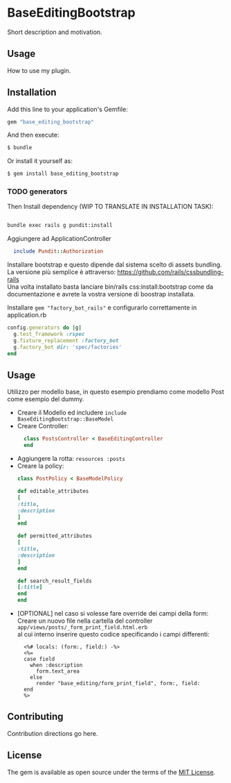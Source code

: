 # BaseEditingBootstrap
Short description and motivation.

## Usage
How to use my plugin.

## Installation
Add this line to your application's Gemfile:

```ruby
gem "base_editing_bootstrap"
```

And then execute:
```bash
$ bundle
```

Or install it yourself as:
```bash
$ gem install base_editing_bootstrap
```

### TODO generators
Then Install dependency (WIP TO TRANSLATE IN INSTALLATION TASK):
```bash

bundle exec rails g pundit:install
```
Aggiungere ad ApplicationController 
```ruby
  include Pundit::Authorization
```

Installare bootstrap e questo dipende dal sistema scelto di assets bundling.  
La versione più semplice è attraverso: https://github.com/rails/cssbundling-rails  
Una volta installato basta lanciare bin/rails css:install:bootstrap come da
documentazione e avrete la vostra versione di boostrap installata.

Installare `gem "factory_bot_rails"` e configurarlo correttamente in application.rb
```ruby
config.generators do |g|
  g.test_framework :rspec
  g.fixture_replacement :factory_bot
  g.factory_bot dir: 'spec/factories'
end
```
## Usage
Utilizzo per modello base, in questo esempio prendiamo come modello Post come esempio del dummy.

- Creare il Modello ed includere `include BaseEditingBootstrap::BaseModel`
- Creare Controller:
  ```ruby
    class PostsController < BaseEditingController
    end
  ```
- Aggiungere la rotta: `resources :posts`
- Creare la policy:
  ```ruby
  class PostPolicy < BaseModelPolicy
  
  def editable_attributes
  [
  :title,
  :description
  ]
  end
  
  def permitted_attributes
  [
  :title,
  :description
  ]
  end
  
  def search_result_fields
  [:title]
  end
  end

  ```
- [OPTIONAL] nel caso si volesse fare override dei campi della form:
  Creare un nuovo file nella cartella del controller `app/views/posts/_form_print_field.html.erb`  
  al cui interno inserire questo codice specificando i campi differenti:
  ```erbruby
    <%# locals: (form:, field:) -%>
    <%=
    case field
      when :description
        form.text_area
      else
        render "base_editing/form_print_field", form:, field:
    end
    %>
  ```

## Contributing
Contribution directions go here.

## License
The gem is available as open source under the terms of the [MIT License](https://opensource.org/licenses/MIT).
